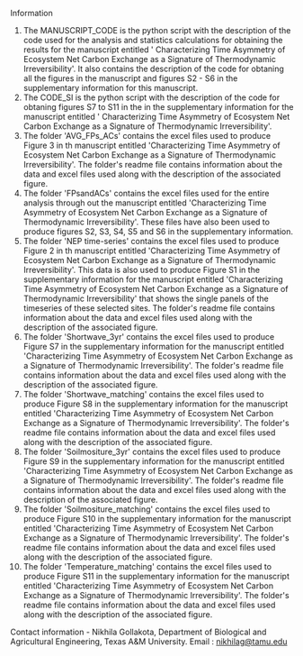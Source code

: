 Information
1. The MANUSCRIPT_CODE is the python script with the description of the code used for the analysis and statistics calculations for obtaining the results for the manuscript entitled ' Characterizing Time Asymmetry of Ecosystem Net Carbon Exchange as a Signature of Thermodynamic Irreversibility'. It also contains the description of the code for obtaning all the figures in the manuscript and figures S2 - S6 in the supplementary information for this manuscript.
2. The CODE_SI is the python script with the description of the code for obtaning figures S7 to S11 in the in the supplementary information for the manuscript entitled ' Characterizing Time Asymmetry of Ecosystem Net Carbon Exchange as a Signature of Thermodynamic Irreversibility'. 
3. The folder 'AVG_FPs_ACs' contains the excel files used to produce Figure 3 in th manuscript entitled 'Characterizing Time Asymmetry of Ecosystem Net Carbon Exchange as a Signature of Thermodynamic Irreversibility'. The folder's readme file contains information about the data and excel files used along with the description of the associated figure.
4. The folder 'FPsandACs' contains the excel files used for the entire analysis through out the manuscript entitled 'Characterizing Time Asymmetry of Ecosystem Net Carbon Exchange as a Signature of Thermodynamic Irreversibility'. These files have also been used to produce figures S2, S3, S4, S5 and S6 in the supplementary information.
5. The folder 'NEP time-series' contains the excel files used to produce Figure 2 in th manuscript entitled 'Characterizing Time Asymmetry of Ecosystem Net Carbon Exchange as a Signature of Thermodynamic Irreversibility'. This data is also used to produce Figure S1 in the supplementary information for the manuscript entitled 'Characterizing Time Asymmetry of Ecosystem Net Carbon Exchange as a Signature of Thermodynamic Irreversibility' that shows the single panels of the timeseries of these selected sites. The folder's readme file contains information about the data and excel files used along with the description of the associated figure.
6. The folder 'Shortwave_3yr' contains the excel files used to produce Figure S7 in the supplementary information for the manuscript entitled 'Characterizing Time Asymmetry of Ecosystem Net Carbon Exchange as a Signature of Thermodynamic Irreversibility'. The folder's readme file contains information about the data and excel files used along with the description of the associated figure.
7. The folder 'Shortwave_matching' contains the excel files used to produce Figure S8 in the supplementary information for the manuscript entitled 'Characterizing Time Asymmetry of Ecosystem Net Carbon Exchange as a Signature of Thermodynamic Irreversibility'. The folder's readme file contains information about the data and excel files used along with the description of the associated figure.
8. The folder 'Soilmositure_3yr' contains the excel files used to produce Figure S9 in the supplementary information for the manuscript entitled 'Characterizing Time Asymmetry of Ecosystem Net Carbon Exchange as a Signature of Thermodynamic Irreversibility'. The folder's readme file contains information about the data and excel files used along with the description of the associated figure.
9. The folder 'Soilmositure_matching' contains the excel files used to produce Figure S10 in the supplementary information for the manuscript entitled 'Characterizing Time Asymmetry of Ecosystem Net Carbon Exchange as a Signature of Thermodynamic Irreversibility'. The folder's readme file contains information about the data and excel files used along with the description of the associated figure.
10. The folder 'Temperature_matching' contains the excel files used to produce Figure S11 in the supplementary information for the manuscript entitled 'Characterizing Time Asymmetry of Ecosystem Net Carbon Exchange as a Signature of Thermodynamic Irreversibility'. The folder's readme file contains information about the data and excel files used along with the description of the associated figure.

Contact information - Nikhila Gollakota, Department of Biological and Agricultural Engineering, Texas A&M University. Email : nikhilag@tamu.edu
